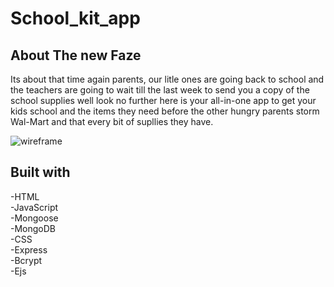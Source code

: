 # School_kit_app

## About The new Faze

Its about that time again parents, our litle ones are going back to school and the teachers are going to wait till the last week to send you a copy of the school supplies well look no further here is your all-in-one app to get your kids school and the items they need before the other hungry parents storm Wal-Mart and that every bit of supllies they have.

![wireframe](images/Screenshot%202023-08-12%20at%202.53.42%20PM.png)

## Built with

-HTML <br>
-JavaScript <br>
-Mongoose <br>
-MongoDB <br>
-CSS <br>
-Express <br>
-Bcrypt <br>
-Ejs <br>
